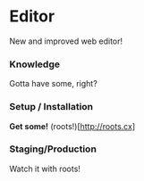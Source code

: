 Editor
=================
New and improved web editor!


### Knowledge
Gotta have some, right?

### Setup / Installation
**Get some!** (roots!)[http://roots.cx]

### Staging/Production
Watch it with roots!
